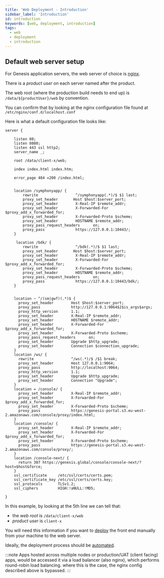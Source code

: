```yaml
---
title: 'Web Deployment - Introduction'
sidebar_label: 'Introduction'
id: introduction
keywords: [web, deployment, introduction]
tags:
  - web
  - deployment
  - introduction
---
```


## Default web server setup

For Genesis application servers, the web server of choice is [nginx](https://www.nginx.com/).

There is a _product user_ on each server named after the product.

The web root (where the production build needs to end up) is `/data/${productUser}/web` by convention.

You can confirm that by looking at the nginx configuration file found at `/etc/nginx/conf.d/localhost.conf`

Here is what a default configuration file looks like:

```
server {

    listen 80;
    listen 8080;
    listen 443 ssl http2;
    server_name _;

    root /data/client-x/web;

    index index.html index.htm;

    error_page 404 =200 /index.html;


    location /symphonyapp/ {
        rewrite                 ^/symphonyapp(.*)/$ $1 last;
        proxy_set_header       Host $host:$server_port;
        proxy_set_header        X-Real-IP $remote_addr;
        proxy_set_header        X-Forwarded-For $proxy_add_x_forwarded_for;
        proxy_set_header        X-Forwarded-Proto $scheme;
        proxy_set_header        HOSTNAME $remote_addr;
        proxy_pass_request_headers      on;
        proxy_pass              https://127.0.0.1:10443/;
    }

     location /bdk/ {
        rewrite                 ^/bdk(.*)/$ $1 last;
        proxy_set_header       Host $host:$server_port;
        proxy_set_header        X-Real-IP $remote_addr;
        proxy_set_header        X-Forwarded-For $proxy_add_x_forwarded_for;
        proxy_set_header        X-Forwarded-Proto $scheme;
        proxy_set_header        HOSTNAME $remote_addr;
        proxy_pass_request_headers      on;
        proxy_pass              https://127.0.0.1:10443/bdk/;
    }


    location ~ ^/(sm|gwf)(.*)$ {
      proxy_set_header        Host $host:$server_port;
      proxy_pass              http://127.0.0.1:9064$2$is_args$args;
      proxy_http_version      1.1;
      proxy_set_header        X-Real-IP $remote_addr;
      proxy_set_header        HOSTNAME $remote_addr;
      proxy_set_header        X-Forwarded-For $proxy_add_x_forwarded_for;
      proxy_set_header        X-Forwarded-Proto $scheme;
      proxy_pass_request_headers      on;
      proxy_set_header        Upgrade $http_upgrade;
      proxy_set_header        Connection $connection_upgrade;
    }
    location /ws/ {
      rewrite                 ^/ws(.*)/$ /$1 break;
      proxy_set_header        Host 127.0.0.1:9064;
      proxy_pass              http://localhost:9064;
      proxy_http_version      1.1;
      proxy_set_header        Upgrade $http_upgrade;
      proxy_set_header        Connection "Upgrade";
    }
    location = /console/ {
      proxy_set_header        X-Real-IP $remote_addr;
      proxy_set_header        X-Forwarded-For $proxy_add_x_forwarded_for;
      proxy_set_header        X-Forwarded-Proto $scheme;
      proxy_pass              https://genesis-portal.s3.eu-west-2.amazonaws.com/console/proxy/index.html;
    }
    location /console/ {
      proxy_set_header        X-Real-IP $remote_addr;
      proxy_set_header        X-Forwarded-For $proxy_add_x_forwarded_for;
      proxy_set_header        X-Forwarded-Proto $scheme;
      proxy_pass              https://genesis-portal.s3.eu-west-2.amazonaws.com/console/proxy/;
    }
    location /console-next/ {
      return 307 https://genesis.global/console/console-next/?host=$host&force;
    }
    ssl_certificate     /etc/ssl/certs/certs.pem;
    ssl_certificate_key /etc/ssl/certs/certs.key;
    ssl_protocols       TLSv1.2;
    ssl_ciphers         HIGH:!aNULL:!MD5;

}
```

In this example, by looking at the 5th line we can tell that:
- the _web root_ is `/data/client-x/web`
- _product user_ is `client-x`

You will need this information if you want to [deploy](/web/deploying/manual-deployment/) the front end manually from your machine to the web server.

Ideally, the deployment process should be [automated](/web/deploying/automated-deployment/).

:::note
Apps hosted across multiple nodes or production/UAT (client facing) apps, would be accessed it via a load balancer (also nginx), which performs round-robin load balancing. where this is the case, the nginx config described above is bypassed.
:::
